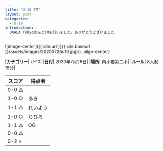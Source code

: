 ```yaml
---
title: "U-10 TM"
layout: post
categories:
  - U-10
introduction: |
  OXALA TokyoさんとTMを行いました。ありがとうございました  
---
```


![image-center]({{ site.url }}{{ site.baseurl }}/assets/images/20200726u10.jpg){: .align-center}


|**カテゴリー**| U-10|
|**日付**| 2020年7月26日|
|**場所**| 南小岩第二小|
|**ルール**| 8人制15分|

|スコア|得点者|
|---|----|
|0-0 △||
|1-0 ○|あき|
|1-1 △|れいよう|
|1-0 ○|ちひろ|
|1-1 △|OG|
|0-0 △||
|0-2 ×||
